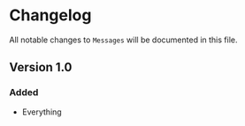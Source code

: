 # Changelog

All notable changes to `Messages` will be documented in this file.

## Version 1.0

### Added
- Everything
